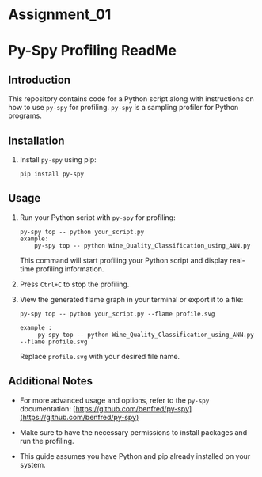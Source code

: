 # Assignment_01

# Py-Spy Profiling ReadMe

## Introduction

This repository contains code for a Python script along with instructions on how to use `py-spy` for profiling. `py-spy` is a sampling profiler for Python programs.

## Installation

1. Install `py-spy` using pip:

    ```
    pip install py-spy
    ```

## Usage

1. Run your Python script with `py-spy` for profiling:

    ```
    py-spy top -- python your_script.py
    example:
        py-spy top -- python Wine_Quality_Classification_using_ANN.py
    ```

    This command will start profiling your Python script and display real-time profiling information.

2. Press `Ctrl+C` to stop the profiling.

3. View the generated flame graph in your terminal or export it to a file:

    ```
    py-spy top -- python your_script.py --flame profile.svg

    example :
         py-spy top -- python Wine_Quality_Classification_using_ANN.py --flame profile.svg
    ```

    Replace `profile.svg` with your desired file name.

## Additional Notes

- For more advanced usage and options, refer to the `py-spy` documentation: [https://github.com/benfred/py-spy](https://github.com/benfred/py-spy)

- Make sure to have the necessary permissions to install packages and run the profiling.

- This guide assumes you have Python and pip already installed on your system.


